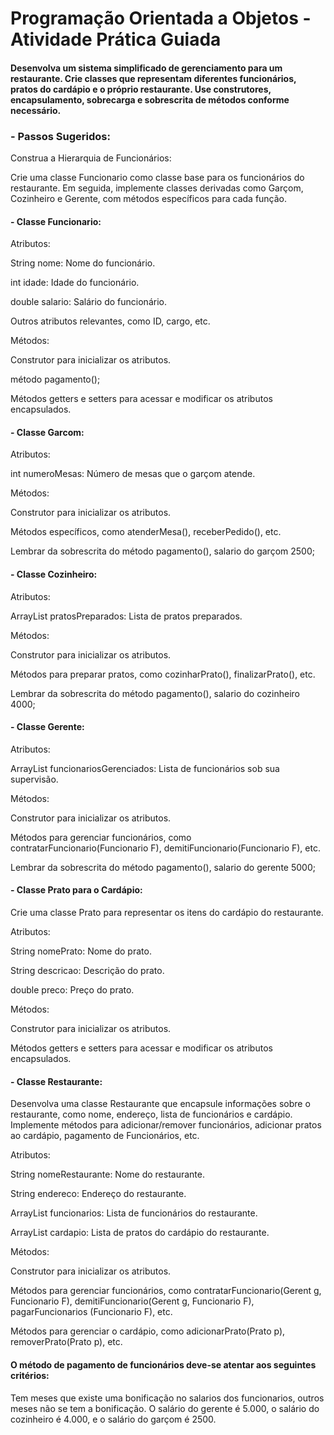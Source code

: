 # Programação Orientada a Objetos - Atividade Prática Guiada

#### Desenvolva um sistema simplificado de gerenciamento para um restaurante. Crie classes que representam diferentes funcionários, pratos do cardápio e o próprio restaurante. Use construtores, encapsulamento, sobrecarga e sobrescrita de métodos conforme necessário.

### - Passos Sugeridos:

Construa a Hierarquia de Funcionários:

Crie uma classe Funcionario como classe base para os funcionários do restaurante. Em seguida, implemente classes derivadas como Garçom, Cozinheiro e Gerente, com métodos específicos para cada função.

#### - Classe Funcionario:
  
Atributos:

String nome: Nome do funcionário.

int idade: Idade do funcionário.

double salario: Salário do funcionário.

Outros atributos relevantes, como ID, cargo, etc.

Métodos:

Construtor para inicializar os atributos.

método pagamento();

Métodos getters e setters para acessar e modificar os atributos encapsulados.


#### - Classe Garcom:

Atributos:

int numeroMesas: Número de mesas que o garçom atende.

Métodos:

Construtor para inicializar os atributos.

Métodos específicos, como atenderMesa(), receberPedido(), etc.

Lembrar da sobrescrita do método pagamento(), salario do garçom 2500;


#### - Classe Cozinheiro:

Atributos:

ArrayList<Prato> pratosPreparados: Lista de pratos preparados.

Métodos:

Construtor para inicializar os atributos.

Métodos para preparar pratos, como cozinharPrato(), finalizarPrato(), etc.

Lembrar da sobrescrita do método pagamento(), salario do cozinheiro 4000;


#### - Classe Gerente:

Atributos:

ArrayList<Funcionario> funcionariosGerenciados: Lista de funcionários sob sua supervisão.

Métodos:

Construtor para inicializar os atributos.

Métodos para gerenciar funcionários, como contratarFuncionario(Funcionario F), demitiFuncionario(Funcionario F), etc.

Lembrar da sobrescrita do método pagamento(), salario do gerente 5000;

#### - Classe Prato para o Cardápio:

Crie uma classe Prato para representar os itens do cardápio do restaurante. 

Atributos:

String nomePrato: Nome do prato.

String descricao: Descrição do prato.

double preco: Preço do prato.

Métodos:

Construtor para inicializar os atributos.

Métodos getters e setters para acessar e modificar os atributos encapsulados.


#### - Classe Restaurante:

Desenvolva uma classe Restaurante que encapsule informações sobre o restaurante, como nome, endereço, lista de funcionários e cardápio. Implemente métodos para adicionar/remover funcionários, adicionar pratos ao cardápio, pagamento de Funcionários, etc.

Atributos:

String nomeRestaurante: Nome do restaurante.

String endereco: Endereço do restaurante.

ArrayList<Funcionario> funcionarios: Lista de funcionários do restaurante.

ArrayList<Prato> cardapio: Lista de pratos do cardápio do restaurante.

Métodos:

Construtor para inicializar os atributos.

Métodos para gerenciar funcionários, como contratarFuncionario(Gerent g, Funcionario F), demitiFuncionario(Gerent g, Funcionario F), pagarFuncionarios (Funcionario F), etc.

Métodos para gerenciar o cardápio, como adicionarPrato(Prato p), removerPrato(Prato p), etc.


#### O método de pagamento de funcionários deve-se atentar aos seguintes critérios:

Tem meses que existe uma bonificação no salarios dos funcionarios, outros meses não se tem a bonificação. O salário do gerente é 5.000, o salário do cozinheiro é 4.000, e o salário do garçom é 2500.


